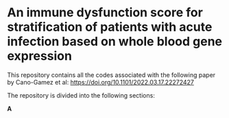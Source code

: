 # An immune dysfunction score for stratification of patients with acute infection based on whole blood gene expression

This repository contains all the codes associated with the following paper by Cano-Gamez et al: https://doi.org/10.1101/2022.03.17.22272427

The repository is divided into the following sections:

**A**
